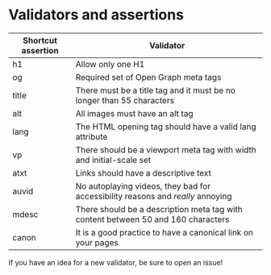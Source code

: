# Validators and assertions

Shortcut assertion  | Validator
---                 | ---
h1                  | Allow only one H1
og                  | Required set of Open Graph meta tags
title               | There must be a title tag and it must be no longer than 55 characters
alt                 | All images must have an alt tag
lang                | The HTML opening tag should have a valid lang attribute
vp                  | There should be a viewport meta tag with width and initial-scale set
atxt                | Links should have a descriptive text
auvid               | No autoplaying videos, they bad for accessibility reasons and *really* annoying
mdesc               | There should be a description meta tag with content between 50 and 160 characters
canon               | It is a good practice to have a canonical link on your pages

If you have an idea for a new validator, be sure to open an issue!
